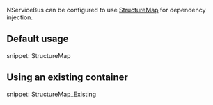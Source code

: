 NServiceBus can be configured to use [StructureMap](https://structuremap.github.io/) for dependency injection.


## Default usage

snippet: StructureMap


## Using an existing container

snippet: StructureMap_Existing
